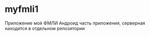 # myfmli1

Приложение мой ФМЛИ
Андроид часть приложения, серверная находится в отдельном репозитории
